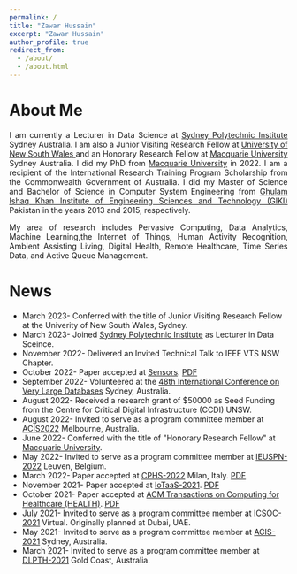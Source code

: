 ```yaml
---
permalink: /
title: "Zawar Hussain"
excerpt: "Zawar Hussain"
author_profile: true
redirect_from: 
  - /about/
  - /about.html
---
```


About Me
======
<meta name="google-site-verification" content="r66YdKi3bZdmAiD1HupC96CrmY4uszTPFAgpRaztrJ8" />
<div style="text-align: justify"> 
<p>
 I am currently a Lecturer in Data Science at <a href="http://spi.nsw.edu.au/">Sydney Polytechnic Institute</a> Sydney Australia. I am also a Junior Visiting Research Fellow at  <a href="https://www.unsw.edu.au/"> University of New South Wales </a> and an Honorary Research Fellow at <a href="https://www.mq.edu.au">Macquarie University</a> Sydney Australia. I did my PhD from <a href="https://www.mq.edu.au">Macquarie University</a> in 2022. I am a recipient of the International Research Training Program Scholarship from the Commonwealth Government of Australia. I did my Master of Science and Bachelor of Science in Computer System Engineering from <a href="https://giki.edu.pk">Ghulam Ishaq Khan Institute of Engineering Sciences and Technology (GIKI)</a> Pakistan in the years 2013 and 2015, respectively.</p>


<p>
  My area of research includes Pervasive Computing, Data Analytics, Machine Learning,the  Internet of Things, Human Activity Recognition, Ambient Assisting Living, Digital Health, Remote Healthcare, Time Series Data, and Active Queue Management.</p></div>


News
======
* March 2023- Conferred with the title of Junior Visiting Research Fellow at the Univerity of New South Wales, Sydney.
* March 2023- Joined <a href="http://spi.nsw.edu.au/">Sydney Polytechnic Institute</a> as Lecturer in Data Sceince.
* November 2022- Delivered an Invited Technical Talk to IEEE VTS NSW Chapter. 
* October 2022- Paper accepted at <a href="https://www.mdpi.com/journal/sensors/topical_collections/SGPHM"> Sensors</a>. <a href="https://www.mdpi.com/1424-8220/22/21/8279">PDF</a>          
* September 2022- Volunteered at the  <a href="https://vldb.org/2022/">48th International Conference on Very Large Databases</a> Sydney, Australia. 
* August 2022- Received a research grant of $50000 as Seed Funding from the Centre for Critical Digital Infrastructure (CCDI) UNSW.
* August 2022- Invited to serve as a program committee member at <a href="http://acis.aaisnet.org/acis2022/">ACIS2022</a> Melbourne, Australia.
* June 2022- Conferred with the title of "Honorary Research Fellow" at <a href="https://www.mq.edu.au">Macquarie University</a>.
* May 2022- Invited to serve as a program committee member at <a href="http://cs-conferences.acadiau.ca/euspn-22/">IEUSPN-2022</a> Leuven, Belgium.
* March 2022- Paper accepted at <a href="https://cphs22.github.io/CPHS22/">CPHS-2022</a> Milan, Italy. <a href="https://ieeexplore.ieee.org/abstract/document/9804515">PDF</a>
* November 2021- Paper accepted at <a href="https://iotaas.eai-conferences.org/2021/">IoTaaS-2021</a>. <a href="https://link.springer.com/chapter/10.1007/978-3-030-95987-6_2">PDF</a>
* October 2021- Paper accepted at <a href="https://dl.acm.org/journal/health">ACM Transactions on Computing for Healthcare (HEALTH)</a>. <a href="https://dl.acm.org/doi/full/10.1145/3491245">PDF</a>
* July 2021- Invited to serve as a program committee member at <a href="http://icsoc2021.josueonline.com/">ICSOC-2021</a> Virtual. Originally planned at Dubai, UAE.
* May 2021- Invited to serve as a program committee member at <a href="http://acis.aaisnet.org/archive.php">ACIS-2021</a> Sydney, Australia.
* March 2021- Invited to serve as a program committee member at <a href="https://sites.google.com/view/dlp-and-thd/home/">DLPTH-2021</a> Gold Coast, Australia.
